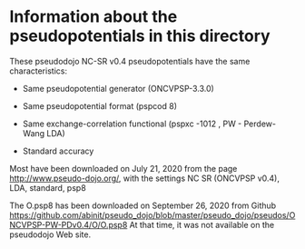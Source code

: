 # Information about the pseudopotentials in this directory

These pseudodojo NC-SR v0.4 pseudopotentials have the same characteristics:

* Same pseudopotential generator (ONCVPSP-3.3.0)

* Same pseudopotential format (pspcod 8)

* Same exchange-correlation functional (pspxc -1012 , PW - Perdew-Wang LDA)

* Standard accuracy

Most have been downloaded on July 21, 2020 from the page http://www.pseudo-dojo.org/, with the settings
NC SR (ONCVPSP v0.4), LDA, standard, psp8

The O.psp8 has been downloaded on September 26, 2020 from Github 
https://github.com/abinit/pseudo_dojo/blob/master/pseudo_dojo/pseudos/ONCVPSP-PW-PDv0.4/O/O.psp8
At that time, it was not available on the pseudodojo Web site.



